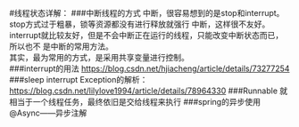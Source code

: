 #线程状态详解：
###中断线程的方式
中断，很容易想到的是stop和interrupt。stop方式过于粗暴，锁等资源都没有进行释放就强行
中断，这样很不友好。  
interrupt就比较友好，但是不会中断正在运行的线程，只能改变中断状态而已，所以也不
是中断的常用方法。  
其实，最为常用的方式，是采用共享变量进行控制。  
###interrupt的用法
https://blog.csdn.net/hjiacheng/article/details/73277254
###sleep interrupt Exception的解析：
https://blog.csdn.net/lilylove1994/article/details/78964330
###Runnable 
就相当于一个线程任务，最终依旧是交给线程来执行
###spring的异步使用
@Async——异步注解  